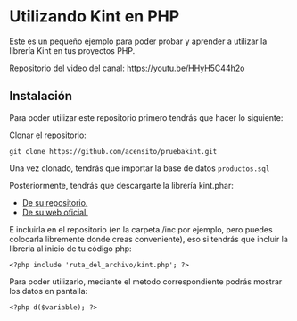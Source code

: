 # Utilizando Kint en PHP

Este es un pequeño ejemplo para poder probar y aprender a utilizar la librería Kint en tus proyectos PHP.

Repositorio del video del canal: https://youtu.be/HHyH5C44h2o

## Instalación

Para poder utilizar este repositorio primero tendrás que hacer lo siguiente:

Clonar el repositorio:

```git clone https://github.com/acensito/pruebakint.git```

Una vez clonado, tendrás que importar la base de datos ```productos.sql```

Posteriormente, tendrás que descargarte la librería kint.phar:
 - [De su repositorio.](https://github.com/kint-php/kint)
 - [De su web oficial.](https://kint-php.github.io/kint/)

 E incluirla en el repositorio (en la carpeta /inc por ejemplo, pero puedes colocarla libremente donde creas conveniente), eso si tendrás que incluir la libreria al inicio de tu código php:
 
 ```<?php include 'ruta_del_archivo/kint.php'; ?>``` 
 
Para poder utilizarlo, mediante el metodo correspondiente podrás mostrar los datos en pantalla:

```<?php d($variable); ?>```
